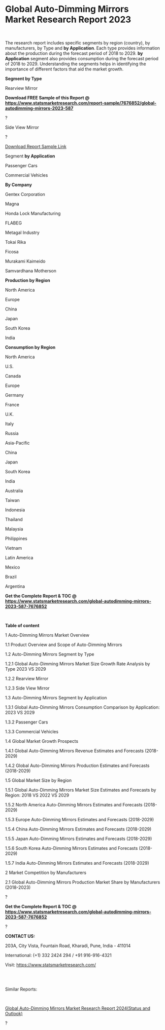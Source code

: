 <h1>Global Auto-Dimming Mirrors Market Research Report 2023</h1><br/><p>The research report includes specific segments by region (country), by manufacturers, by Type and <strong>by Application</strong>. Each type provides information about the production during the forecast period of 2018 to 2029. <strong>by Application</strong> segment also provides consumption during the forecast period of 2018 to 2029. Understanding the segments helps in identifying the importance of different factors that aid the market growth.</p>
 
 
 
 <p><strong>Segment by Type</strong></p>
 
 
 
 <p>Rearview Mirror</p>
 
 
 
 <div><b>Download FREE Sample of this Report @ <a href="https://www.statsmarketresearch.com/download-free-sample/7676852/global-autodimming-mirrors-2023-587">https://www.statsmarketresearch.com/report-sample/7676852/global-autodimming-mirrors-2023-587</a></b></div>
 
 
 
 <p>? </p>
 
 
 
 <p>Side View Mirror</p>
 
 
 
 <p>? </p>
 
 
 
 <p><a href="https://www.statsmarketresearch.com/download-free-sample/7676852/global-autodimming-mirrors-2023-587">Download Report Sample Link</a></p>
 
 
 
 <p>Segment <strong>by Application</strong></p>
 
 
 
 <p>Passenger Cars</p>
 
 
 
 <p>Commercial Vehicles</p>
 
 
 
 <p><strong>By Company</strong></p>
 
 
 
 <p>Gentex Corporation</p>
 
 
 
 <p>Magna</p>
 
 
 
 <p>Honda Lock Manufacturing</p>
 
 
 
 <p>FLABEG</p>
 
 
 
 <p>Metagal Industry</p>
 
 
 
 <p>Tokai Rika</p>
 
 
 
 <p>Ficosa</p>
 
 
 
 <p>Murakami Kaimeido</p>
 
 
 
 <p>Samvardhana Motherson</p>
 
 
 
 <p><strong>Production by Region</strong></p>
 
 
 
 <p>North America</p>
 
 
 
 <p>Europe</p>
 
 
 
 <p>China</p>
 
 
 
 <p>Japan</p>
 
 
 
 <p>South Korea</p>
 
 
 
 <p>India</p>
 
 
 
 <p><strong>Consumption by Region</strong></p>
 
 
 
 <p>North America</p>
 
 
 
 <p>U.S.</p>
 
 
 
 <p>Canada</p>
 
 
 
 <p>Europe</p>
 
 
 
 <p>Germany</p>
 
 
 
 <p>France</p>
 
 
 
 <p>U.K.</p>
 
 
 
 <p>Italy</p>
 
 
 
 <p>Russia</p>
 
 
 
 <p>Asia-Pacific</p>
 
 
 
 <p>China</p>
 
 
 
 <p>Japan</p>
 
 
 
 <p>South Korea</p>
 
 
 
 <p>India</p>
 
 
 
 <p>Australia</p>
 
 
 
 <p>Taiwan</p>
 
 
 
 <p>Indonesia</p>
 
 
 
 <p>Thailand</p>
 
 
 
 <p>Malaysia</p>
 
 
 
 <p>Philippines</p>
 
 
 
 <p>Vietnam</p>
 
 
 
 <p>Latin America</p>
 
 
 
 <p>Mexico</p>
 
 
 
 <p>Brazil</p>
 
 
 
 <p>Argentina</p>
 
 
 
 <div><b>Get the Complete Report & TOC @ <a href="https://www.statsmarketresearch.com/global-autodimming-mirrors-2023-587-7676852">https://www.statsmarketresearch.com/global-autodimming-mirrors-2023-587-7676852</a></b></div>
 
 
 
 <p><br />
 
 <b>Table of content</b></p>
 
 
 
 <p>1 Auto-Dimming Mirrors Market Overview<br />
 
 1.1 Product Overview and Scope of Auto-Dimming Mirrors<br />
 
 1.2 Auto-Dimming Mirrors Segment by Type<br />
 
 1.2.1 Global Auto-Dimming Mirrors Market Size Growth Rate Analysis by Type 2023 VS 2029<br />
 
 1.2.2 Rearview Mirror<br />
 
 1.2.3 Side View Mirror<br />
 
 1.3 Auto-Dimming Mirrors Segment by Application<br />
 
 1.3.1 Global Auto-Dimming Mirrors Consumption Comparison by Application: 2023 VS 2029<br />
 
 1.3.2 Passenger Cars<br />
 
 1.3.3 Commercial Vehicles<br />
 
 1.4 Global Market Growth Prospects<br />
 
 1.4.1 Global Auto-Dimming Mirrors Revenue Estimates and Forecasts (2018-2029)<br />
 
 1.4.2 Global Auto-Dimming Mirrors Production Estimates and Forecasts (2018-2029)<br />
 
 1.5 Global Market Size by Region<br />
 
 1.5.1 Global Auto-Dimming Mirrors Market Size Estimates and Forecasts by Region: 2018 VS 2022 VS 2029<br />
 
 1.5.2 North America Auto-Dimming Mirrors Estimates and Forecasts (2018-2029)<br />
 
 1.5.3 Europe Auto-Dimming Mirrors Estimates and Forecasts (2018-2029)<br />
 
 1.5.4 China Auto-Dimming Mirrors Estimates and Forecasts (2018-2029)<br />
 
 1.5.5 Japan Auto-Dimming Mirrors Estimates and Forecasts (2018-2029)<br />
 
 1.5.6 South Korea Auto-Dimming Mirrors Estimates and Forecasts (2018-2029)<br />
 
 1.5.7 India Auto-Dimming Mirrors Estimates and Forecasts (2018-2029)<br />
 
 2 Market Competition by Manufacturers<br />
 
 2.1 Global Auto-Dimming Mirrors Production Market Share by Manufacturers (2018-2023)<br />
 
 ? </p>
 
 
 
 <div><b>Get the Complete Report & TOC @ <a href="https://www.statsmarketresearch.com/global-autodimming-mirrors-2023-587-7676852">https://www.statsmarketresearch.com/global-autodimming-mirrors-2023-587-7676852</a></b></div>
 
 
 
 <p>? </p>
 
 
 
 <p><b>CONTACT US:</b><br />
 
 203A, City Vista, Fountain Road, Kharadi, Pune, India - 411014<br />
 
 International: (+1) 332 2424 294 / +91 916-916-4321<br />
 
 Visit: <a href="https://www.statsmarketresearch.com/">https://www.statsmarketresearch.com/</a><br />
 
 <br />
 
 <br />
 
 Similar Reports:<br />
 
 <br />
 
 <a href="https://www.statsmarketresearch.com/global-autodimming-mirrors-2024-639-8007745">Global Auto-Dimming Mirrors Market Research Report 2024(Status and Outlook)</a><br />
 
 ? </p>